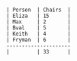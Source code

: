     | Person  | Chairs  |
    | Eliza   | 15      |
    | Max     | 2       |
    | Bval    | 5       |
    | Keith   | 4       |
    | Fryman  | 6       |
    ---------------------
    |         | 33      |
